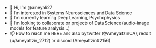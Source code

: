 - 👋 Hi, I’m @ameyali27
- 👀 I’m interested in Systems Neurosciences and Data Science
- 🌱 I’m currently learning Deep Learning, Psychophysics 
- 💞️ I’m looking to collaborate on projects of Data Science (audio-image models for feature analysis...)
- 📫 How to reach me HERE and also by twitter (@AmeyaltzinCA), reddit (u/Ameyaltzin_2712) or discord (Ameyaltzin#2156) 

<!---
ameyali27/ameyali27 is a ✨ special ✨ repository because its `README.md` (this file) appears on your GitHub profile.
You can click the Preview link to take a look at your changes.
--->

